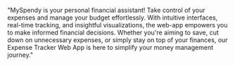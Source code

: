"MySpendy is your personal financial assistant! Take control of your expenses and manage your budget effortlessly. With intuitive interfaces, real-time tracking, and insightful visualizations, the web-app empowers you to make informed financial decisions. Whether you're aiming to save, cut down on unnecessary expenses, or simply stay on top of your finances, our Expense Tracker Web App is here to simplify your money management journey."
